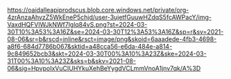 https://oaidalleapiprodscus.blob.core.windows.net/private/org-4zrAnzaAhvzZ5WkEneP5chjd/user-3ujetfGuuwHZdqS5fcAWPacY/img-VaxdHQFVlWJkNWf7lglq84vS.png?st=2024-03-30T10%3A53%3A16Z&se=2024-03-30T12%3A53%3A16Z&sp=r&sv=2021-08-06&sr=b&rscd=inline&rsct=image/png&skoid=6aaadede-4fb3-4698-a8f6-684d7786b067&sktid=a48cca56-e6da-484e-a814-9c849652bcb3&skt=2024-03-30T00%3A10%3A23Z&ske=2024-03-31T00%3A10%3A23Z&sks=b&skv=2021-08-06&sig=HpvpoIxVuCIUHYkuXehBeYygdVCLmmVnoA1jnv7qk/A%3D